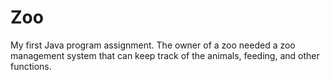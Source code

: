 # Zoo
My first Java program assignment. The owner of a zoo needed a zoo management system that can keep track of the animals, feeding, and other functions.
